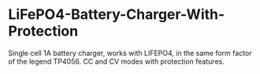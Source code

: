 # LiFePO4-Battery-Charger-With-Protection
Single cell 1A battery charger, works with LIFEPO4, in the same form factor of the legend TP4056. CC and CV modes with protection features.
